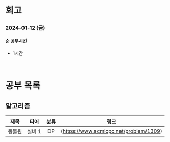 # 회고

### 2024-01-12 (금)

#### 순 공부시간

- 1시간

<br>

# 공부 목록

## 알고리즘

|  제목  |  티어  | 분류 |                  링크                  |
| :----: | :----: | :--: | :------------------------------------: |
| 동물원 | 실버 1 |  DP  | (https://www.acmicpc.net/problem/1309) |
